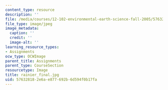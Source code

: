 ```yaml
---
content_type: resource
description: ''
file: /media/courses/12-102-environmental-earth-science-fall-2005/576328182e6ae877692b6d594f0b17fa_rainier_final.jpg
file_type: image/jpeg
image_metadata:
  caption: ''
  credit: ''
  image-alt: ''
learning_resource_types:
- Assignments
ocw_type: OCWImage
parent_title: Assignments
parent_type: CourseSection
resourcetype: Image
title: rainier_final.jpg
uid: 57632818-2e6a-e877-692b-6d594f0b17fa
---
```


